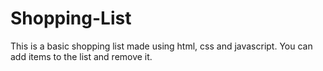 # Shopping-List
This is a basic shopping list made using html, css and javascript. You can add items to the list and remove it.